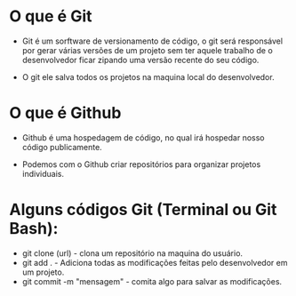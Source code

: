 # O que é Git 
* Git é um sorftware de versionamento de código, o git será responsável por gerar várias versões de um projeto sem ter aquele trabalho de o desenvolvedor ficar zipando uma versão recente do seu código.

* O git ele salva todos os projetos na maquina local do desenvolvedor.

# O que é Github 
* Github é uma hospedagem de código, no qual irá hospedar nosso código publicamente.

* Podemos com o Github criar repositórios para organizar projetos individuais.


# Alguns códigos Git (Terminal ou Git Bash):
* git clone (url) - clona um repositório na maquina do usuário.
* git add . - Adiciona todas as modificações feitas pelo desenvolvedor em um projeto.
* git commit -m "mensagem" - comita algo para salvar as modificações.